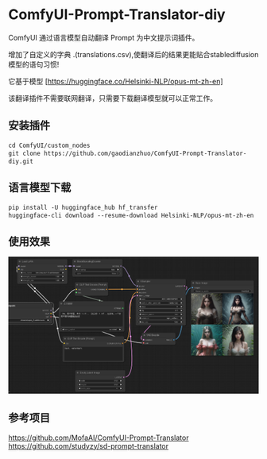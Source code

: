 # ComfyUI-Prompt-Translator-diy
ComfyUI 通过语言模型自动翻译 Prompt 为中文提示词插件。

增加了自定义的字典 .(translations.csv),使翻译后的结果更能贴合stablediffusion模型的语句习惯!

它基于模型 [https://huggingface.co/Helsinki-NLP/opus-mt-zh-en]


 该翻译插件不需要联网翻译，只需要下载翻译模型就可以正常工作。  

## 安装插件
```
cd ComfyUI/custom_nodes
git clone https://github.com/gaodianzhuo/ComfyUI-Prompt-Translator-diy.git
```

## 语言模型下载
```
pip install -U huggingface_hub hf_transfer
huggingface-cli download --resume-download Helsinki-NLP/opus-mt-zh-en
```

## 使用效果
![使用效果](ui.png)

## 参考项目
https://github.com/MofaAI/ComfyUI-Prompt-Translator
https://github.com/studyzy/sd-prompt-translator